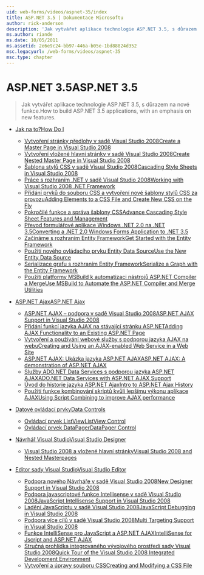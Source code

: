 ```yaml
---
uid: web-forms/videos/aspnet-35/index
title: ASP.NET 3.5 | Dokumentace Microsoftu
author: rick-anderson
description: 'Jak vytvářet aplikace technologie ASP.NET 3.5, s důrazem na nové funkce.'
ms.author: riande
ms.date: 10/05/2011
ms.assetid: 2e6e9c24-bb97-446a-b05e-1bd88824d352
msc.legacyurl: /web-forms/videos/aspnet-35
msc.type: chapter
---
```

<a name="aspnet-35"></a><span data-ttu-id="1d6cb-103">ASP.NET 3.5</span><span class="sxs-lookup"><span data-stu-id="1d6cb-103">ASP.NET 3.5</span></span>
====================
> <span data-ttu-id="1d6cb-104">Jak vytvářet aplikace technologie ASP.NET 3.5, s důrazem na nové funkce.</span><span class="sxs-lookup"><span data-stu-id="1d6cb-104">How to build ASP.NET 3.5 applications, with an emphasis on new features.</span></span>


- [<span data-ttu-id="1d6cb-105">Jak na to?</span><span class="sxs-lookup"><span data-stu-id="1d6cb-105">How Do I</span></span>](how-do-i/index.md)

    - [<span data-ttu-id="1d6cb-106">Vytvoření stránky předlohy v sadě Visual Studio 2008</span><span class="sxs-lookup"><span data-stu-id="1d6cb-106">Create a Master Page in Visual Studio 2008</span></span>](how-do-i/how-do-i-create-a-master-page-in-visual-studio-2008.md)
    - [<span data-ttu-id="1d6cb-107">Vytvoření vložené hlavní stránky v sadě Visual Studio 2008</span><span class="sxs-lookup"><span data-stu-id="1d6cb-107">Create Nested Master Page in Visual Studio 2008</span></span>](how-do-i/how-do-i-create-nested-master-page-in-visual-studio-2008.md)
    - [<span data-ttu-id="1d6cb-108">Šablona stylů CSS v sadě Visual Studio 2008</span><span class="sxs-lookup"><span data-stu-id="1d6cb-108">Cascading Style Sheets in Visual Studio 2008</span></span>](how-do-i/how-do-i-cascading-style-sheets-in-visual-studio-2008.md)
    - [<span data-ttu-id="1d6cb-109">Práce s rozhraním .NET v sadě Visual Studio 2008</span><span class="sxs-lookup"><span data-stu-id="1d6cb-109">Working with Visual Studio 2008 .NET Framework</span></span>](how-do-i/how-do-i-working-with-visual-studio-2008-net-framework.md)
    - [<span data-ttu-id="1d6cb-110">Přidání prvků do souboru CSS a vytvoření nové šablony stylů CSS za provozu</span><span class="sxs-lookup"><span data-stu-id="1d6cb-110">Adding Elements to a CSS File and Create New CSS on the Fly</span></span>](how-do-i/how-do-i-adding-elements-to-a-css-file-and-create-new-css-on-the-fly.md)
    - [<span data-ttu-id="1d6cb-111">Pokročilé funkce a správa šablony CSS</span><span class="sxs-lookup"><span data-stu-id="1d6cb-111">Advance Cascading Style Sheet Features and Management</span></span>](how-do-i/how-do-i-advance-cascading-style-sheet-features-and-management.md)
    - [<span data-ttu-id="1d6cb-112">Převod formulářové aplikace Windows .NET 2.0 na .NET 3.5</span><span class="sxs-lookup"><span data-stu-id="1d6cb-112">Converting a .NET 2.0 Windows Forms Application to .NET 3.5</span></span>](how-do-i/how-do-i-converting-a-net-20-windows-forms-application-to-net-35.md)
    - [<span data-ttu-id="1d6cb-113">Začínáme s rozhraním Entity Framework</span><span class="sxs-lookup"><span data-stu-id="1d6cb-113">Get Started with the Entity Framework</span></span>](how-do-i/how-do-i-get-started-with-the-entity-framework.md)
    - [<span data-ttu-id="1d6cb-114">Použití nového ovládacího prvku Entity Data Source</span><span class="sxs-lookup"><span data-stu-id="1d6cb-114">Use the New Entity Data Source</span></span>](how-do-i/how-do-i-use-the-new-entity-data-source.md)
    - [<span data-ttu-id="1d6cb-115">Serializace grafu s rozhraním Entity Framework</span><span class="sxs-lookup"><span data-stu-id="1d6cb-115">Serialize a Graph with the Entity Framework</span></span>](how-do-i/how-do-i-serialize-a-graph-with-the-entity-framework.md)
    - [<span data-ttu-id="1d6cb-116">Použití platformy MSBuild k automatizaci nástrojů ASP.NET Compiler a Merge</span><span class="sxs-lookup"><span data-stu-id="1d6cb-116">Use MSBuild to Automate the ASP.NET Compiler and Merge Utilities</span></span>](how-do-i/how-do-i-use-msbuild-to-automate-the-aspnet-compiler-and-merge-utilities.md)
- [<span data-ttu-id="1d6cb-117">ASP.NET Ajax</span><span class="sxs-lookup"><span data-stu-id="1d6cb-117">ASP.NET Ajax</span></span>](aspnet-ajax/index.md)

    - [<span data-ttu-id="1d6cb-118">ASP.NET AJAX – podpora v sadě Visual Studio 2008</span><span class="sxs-lookup"><span data-stu-id="1d6cb-118">ASP.NET AJAX Support in Visual Studio 2008</span></span>](aspnet-ajax/aspnet-ajax-support-in-visual-studio-2008.md)
    - [<span data-ttu-id="1d6cb-119">Přidání funkcí jazyka AJAX na stávající stránku ASP.NET</span><span class="sxs-lookup"><span data-stu-id="1d6cb-119">Adding AJAX Functionality to an Existing ASP.NET Page</span></span>](aspnet-ajax/adding-ajax-functionality-to-an-existing-aspnet-page.md)
    - [<span data-ttu-id="1d6cb-120">Vytvoření a používání webové služby s podporou jazyka AJAX na webu</span><span class="sxs-lookup"><span data-stu-id="1d6cb-120">Creating and Using an AJAX-enabled Web Service in a Web Site</span></span>](aspnet-ajax/creating-and-using-an-ajax-enabled-web-service-in-a-web-site.md)
    - [<span data-ttu-id="1d6cb-121">ASP.NET AJAX: Ukázka jazyka ASP.NET AJAX</span><span class="sxs-lookup"><span data-stu-id="1d6cb-121">ASP.NET AJAX: A demonstration of ASP.NET AJAX</span></span>](aspnet-ajax/aspnet-ajax-a-demonstration-of-aspnet-ajax.md)
    - [<span data-ttu-id="1d6cb-122">Služby ADO.NET Data Services s podporou jazyka ASP.NET AJAX</span><span class="sxs-lookup"><span data-stu-id="1d6cb-122">ADO.NET Data Services with ASP.NET AJAX Support</span></span>](aspnet-ajax/adonet-data-services-with-aspnet-ajax-support.md)
    - [<span data-ttu-id="1d6cb-123">Úvod do historie jazyka ASP.NET Ajax</span><span class="sxs-lookup"><span data-stu-id="1d6cb-123">Intro to ASP.NET Ajax History</span></span>](aspnet-ajax/introduction-to-aspnet-ajax-history.md)
    - [<span data-ttu-id="1d6cb-124">Použití funkce kombinování skriptů kvůli lepšímu výkonu aplikace AJAX</span><span class="sxs-lookup"><span data-stu-id="1d6cb-124">Using Script Combining to improve AJAX performance</span></span>](aspnet-ajax/using-script-combining-to-improve-ajax-performance.md)
- [<span data-ttu-id="1d6cb-125">Datové ovládací prvky</span><span class="sxs-lookup"><span data-stu-id="1d6cb-125">Data Controls</span></span>](data-controls/index.md)

    - [<span data-ttu-id="1d6cb-126">Ovládací prvek ListView</span><span class="sxs-lookup"><span data-stu-id="1d6cb-126">ListView Control</span></span>](data-controls/the-listview-control.md)
    - [<span data-ttu-id="1d6cb-127">Ovládací prvek DataPager</span><span class="sxs-lookup"><span data-stu-id="1d6cb-127">DataPager Control</span></span>](data-controls/the-datapager-control.md)
- [<span data-ttu-id="1d6cb-128">Návrhář Visual Studio</span><span class="sxs-lookup"><span data-stu-id="1d6cb-128">Visual Studio Designer</span></span>](visual-studio-designer/index.md)

    - [<span data-ttu-id="1d6cb-129">Visual Studio 2008 a vložené hlavní stránky</span><span class="sxs-lookup"><span data-stu-id="1d6cb-129">Visual Studio 2008 and Nested Masterpages</span></span>](visual-studio-designer/visual-studio-2008-and-nested-masterpages.md)
- [<span data-ttu-id="1d6cb-130">Editor sady Visual Studio</span><span class="sxs-lookup"><span data-stu-id="1d6cb-130">Visual Studio Editor</span></span>](visual-studio-editor/index.md)

    - [<span data-ttu-id="1d6cb-131">Podpora nového Návrháře v sadě Visual Studio 2008</span><span class="sxs-lookup"><span data-stu-id="1d6cb-131">New Designer Support in Visual Studio 2008</span></span>](visual-studio-editor/new-designer-support-in-visual-studio-2008.md)
    - [<span data-ttu-id="1d6cb-132">Podpora javascriptové funkce Intellisense v sadě Visual Studio 2008</span><span class="sxs-lookup"><span data-stu-id="1d6cb-132">JavaScript Intellisense Support in Visual Studio 2008</span></span>](visual-studio-editor/javascript-intellisense-support-in-visual-studio-2008.md)
    - [<span data-ttu-id="1d6cb-133">Ladění JavaScriptu v sadě Visual Studio 2008</span><span class="sxs-lookup"><span data-stu-id="1d6cb-133">JavaScript Debugging in Visual Studio 2008</span></span>](visual-studio-editor/javascript-debugging-in-visual-studio-2008.md)
    - [<span data-ttu-id="1d6cb-134">Podpora více cílů v sadě Visual Studio 2008</span><span class="sxs-lookup"><span data-stu-id="1d6cb-134">Multi Targeting Support in Visual Studio 2008</span></span>](visual-studio-editor/multi-targeting-support-in-visual-studio-2008.md)
    - [<span data-ttu-id="1d6cb-135">Funkce IntelliSense pro JavaScript a ASP.NET AJAX</span><span class="sxs-lookup"><span data-stu-id="1d6cb-135">IntelliSense for Jscript and ASP.NET AJAX</span></span>](visual-studio-editor/intellisense-for-jscript-and-aspnet-ajax.md)
    - [<span data-ttu-id="1d6cb-136">Stručná prohlídka integrovaného vývojového prostředí sady Visual Studio 2008</span><span class="sxs-lookup"><span data-stu-id="1d6cb-136">Quick Tour of the Visual Studio 2008 Integrated Development Environment</span></span>](visual-studio-editor/quick-tour-of-the-visual-studio-2008-integrated-development-environment.md)
    - [<span data-ttu-id="1d6cb-137">Vytvoření a úpravy souboru CSS</span><span class="sxs-lookup"><span data-stu-id="1d6cb-137">Creating and Modifying a CSS File</span></span>](visual-studio-editor/creating-and-modifying-a-css-file.md)
